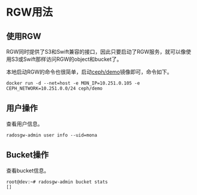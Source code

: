# RGW用法

## 使用RGW

RGW同时提供了S3和Swift兼容的接口，因此只要启动了RGW服务，就可以像使用S3或Swift那样访问RGW的object和bucket了。

本地启动RGW的命令也很简单，启动[ceph/demo](https://github.com/ceph/ceph-docker/tree/master/demo)镜像即可，命令如下。

```
docker run -d --net=host -e MON_IP=10.251.0.105 -e CEPH_NETWORK=10.251.0.0/24 ceph/demo
```

## 用户操作

查看用户信息。

```
radosgw-admin user info --uid=mona
```

## Bucket操作

查看bucket信息。

```
root@dev:~# radosgw-admin bucket stats
[]
```

